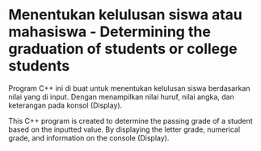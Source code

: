 # Menentukan kelulusan siswa atau mahasiswa - Determining the graduation of students or college students
Program C++ ini di buat untuk menentukan kelulusan siswa berdasarkan nilai yang di input. Dengan menampilkan nilai huruf, nilai angka, dan keterangan pada konsol (Display).

This C++ program is created to determine the passing grade of a student based on the inputted value. By displaying the letter grade, numerical grade, and information on the console (Display).
